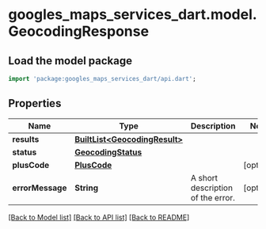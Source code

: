# googles_maps_services_dart.model.GeocodingResponse

## Load the model package
```dart
import 'package:googles_maps_services_dart/api.dart';
```

## Properties
Name | Type | Description | Notes
------------ | ------------- | ------------- | -------------
**results** | [**BuiltList&lt;GeocodingResult&gt;**](GeocodingResult.md) |  | 
**status** | [**GeocodingStatus**](GeocodingStatus.md) |  | 
**plusCode** | [**PlusCode**](PlusCode.md) |  | [optional] 
**errorMessage** | **String** | A short description of the error. | [optional] 

[[Back to Model list]](../README.md#documentation-for-models) [[Back to API list]](../README.md#documentation-for-api-endpoints) [[Back to README]](../README.md)


